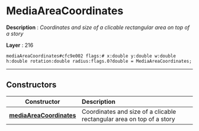 # MediaAreaCoordinates

**Description** : *Coordinates and size of a clicable rectangular area on top of a story*

**Layer** : 216

```tl
mediaAreaCoordinates#cfc9e002 flags:# x:double y:double w:double h:double rotation:double radius:flags.0?double = MediaAreaCoordinates;
```

---

## Constructors

| Constructor | Description |
| :---: | :--- |
| [**mediaAreaCoordinates**](constructor/mediaAreaCoordinates) | Coordinates and size of a clicable rectangular area on top of a story |